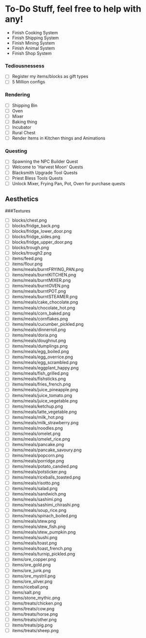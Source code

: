 # To-Do Stuff, feel free to help with any!
- Finish Cooking System
- Finish Shipping System
- Finish Mining System
- Finish Animal System
- Finish Shop System

### Tediousnessess
- [ ] Register my items/blocks as gift types
- [ ] 5 Million configs

### Rendering
- [ ] Shipping Bin
- [ ] Oven
- [ ] Mixer
- [ ] Baking thing
- [ ] Incubator
- [ ] Rural Chest
- [ ] Render Items in Kitchen things and Animations

### Questing
- [ ] Spawning the NPC Builder Quest
- [ ] Welcome to 'Harvest Moon' Quests
- [ ] Blacksmith Upgrade Tool Quests
- [ ] Priest Bless Tools Quests
- [ ] Unlock Mixer, Frying Pan, Pot, Oven for purchase quests

## Aesthetics 
###Textures
- [ ] blocks/chest.png
- [ ] blocks/fridge_back.png
- [ ] blocks/fridge_lower_door.png
- [ ] blocks/fridge_sides.png
- [ ] blocks/fridge_upper_door.png
- [ ] blocks/trough.png
- [ ] blocks/trough2.png
- [ ] items/feed.png
- [ ] items/flour.png
- [ ] items/meals/burntFRYING_PAN.png
- [ ] items/meals/burntKITCHEN.png
- [ ] items/meals/burntMIXER.png
- [ ] items/meals/burntOVEN.png
- [ ] items/meals/burntPOT.png
- [ ] items/meals/burntSTEAMER.png
- [ ] items/meals/cake_chocolate.png
- [ ] items/meals/chocolate_hot.png
- [ ] items/meals/corn_baked.png
- [ ] items/meals/cornflakes.png
- [ ] items/meals/cucumber_pickled.png
- [ ] items/meals/dinnerroll.png
- [ ] items/meals/doria.png
- [ ] items/meals/doughnut.png
- [ ] items/meals/dumplings.png
- [ ] items/meals/egg_boiled.png
- [ ] items/meals/egg_overrice.png
- [ ] items/meals/egg_scrambled.png
- [ ] items/meals/eggplant_happy.png
- [ ] items/meals/fish_grilled.png
- [ ] items/meals/fishsticks.png
- [ ] items/meals/fries_french.png
- [ ] items/meals/juice_pineapple.png
- [ ] items/meals/juice_tomato.png
- [ ] items/meals/juice_vegetable.png
- [ ] items/meals/ketchup.png
- [ ] items/meals/latte_vegetable.png
- [ ] items/meals/milk_hot.png
- [ ] items/meals/milk_strawberry.png
- [ ] items/meals/noodles.png
- [ ] items/meals/omelet.png
- [ ] items/meals/omelet_rice.png
- [ ] items/meals/pancake.png
- [ ] items/meals/pancake_savoury.png
- [ ] items/meals/popcorn.png
- [ ] items/meals/porridge.png
- [ ] items/meals/potato_candied.png
- [ ] items/meals/potsticker.png
- [ ] items/meals/riceballs_toasted.png
- [ ] items/meals/risotto.png
- [ ] items/meals/salad.png
- [ ] items/meals/sandwich.png
- [ ] items/meals/sashimi.png
- [ ] items/meals/sashimi_chirashi.png
- [ ] items/meals/soup_rice.png
- [ ] items/meals/spinach_boiled.png
- [ ] items/meals/stew.png
- [ ] items/meals/stew_fish.png
- [ ] items/meals/stew_pumpkin.png
- [ ] items/meals/sushi.png
- [ ] items/meals/toast.png
- [ ] items/meals/toast_french.png
- [ ] items/meals/turnip_pickled.png
- [ ] items/ore_copper.png
- [ ] items/ore_gold.png
- [ ] items/ore_junk.png
- [ ] items/ore_mystril.png
- [ ] items/ore_silver.png
- [ ] items/riceball.png
- [ ] items/salt.png
- [ ] items/stone_mythic.png
- [ ] items/treats/chicken.png
- [ ] items/treats/cow.png
- [ ] items/treats/horse.png
- [ ] items/treats/other.png
- [ ] items/treats/pig.png
- [ ] items/treats/sheep.png
